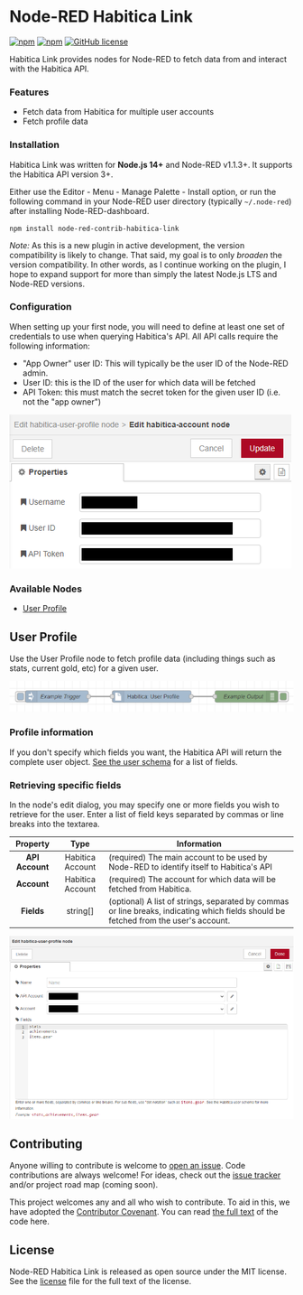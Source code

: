 # Node-RED Habitica Link

[![npm](https://img.shields.io/npm/dt/node-red-contrib-habitica-link.svg?style=flat-square)](https://www.npmjs.com/package/node-red-contrib-habitica-link)
[![npm](https://img.shields.io/npm/v/node-red-contrib-habitica-link.svg?style=flat-square)](https://github.com/chimericdream/node-red-contrib-habitica-link/)
[![GitHub license](https://img.shields.io/badge/license-MIT-blue.svg?style=flat-square)](https://github.com/chimericdream/node-red-contrib-habitica-link/blob/master/LICENSE.md)

Habitica Link provides nodes for Node-RED to fetch data from and interact with the Habitica API.

### Features
* Fetch data from Habitica for multiple user accounts
* Fetch profile data

### Installation
Habitica Link was written for **Node.js 14+** and Node-RED v1.1.3+. It supports the Habitica API version 3+.

Either use the Editor - Menu - Manage Palette - Install option, or run the following command in your Node-RED user directory (typically `~/.node-red`) after installing Node-RED-dashboard.

```
npm install node-red-contrib-habitica-link
```

_Note:_ As this is a new plugin in active development, the version compatibility is likely to change. That said, my goal is to only _broaden_ the version compatibility. In other words, as I continue working on the plugin, I hope to expand support for more than simply the latest Node.js LTS and Node-RED versions.

### Configuration

When setting up your first node, you will need to define at least one set of credentials to use when querying Habitica's API. All API calls require the following information:

* "App Owner" user ID: This will typically be the user ID of the Node-RED admin.
* User ID: this is the ID of the user for which data will be fetched
* API Token: this must match the secret token for the given user ID (i.e. not the "app owner")

![User Account Setup](https://raw.githubusercontent.com/chimericdream/node-red-contrib-habitica-link/master/docs/screenshots/example-user-account-config.png)

### Available Nodes

- [User Profile](#user-profile)

## User Profile
Use the User Profile node to fetch profile data (including things such as stats, current gold, etc) for a given user.

![User Profile Example](https://raw.githubusercontent.com/chimericdream/node-red-contrib-habitica-link/master/docs/screenshots/example-user-profile-flow.png)

### Profile information
If you don't specify which fields you want, the Habitica API will return the complete user object. [See the user schema](https://github.com/HabitRPG/habitica/blob/develop/website/server/models/user/schema.js) for a list of fields.

### Retrieving specific fields
In the node's edit dialog, you may specify one or more fields you wish to retrieve for the user. Enter a list of field keys separated by commas or line breaks into the textarea.

|  Property  | Type | Information                                                      |
|:----------:|:----:|------------------------------------------------------------------|
| **API Account** | Habitica Account | (required) The main account to be used by Node-RED to identify itself to Habitica's API |
| **Account** | Habitica Account | (required) The account for which data will be fetched from Habitica. |
| **Fields** | string[] | (optional) A list of strings, separated by commas or line breaks, indicating which fields should be fetched from the user's account. |

![User Profile Config](https://raw.githubusercontent.com/chimericdream/node-red-contrib-habitica-link/master/docs/screenshots/example-user-profile-config.png)

## Contributing

Anyone willing to contribute is welcome to [open an issue](https://github.com/chimericdream/node-red-contrib-habitica-link/issues/new). Code contributions are always welcome! For ideas, check out the [issue tracker](https://github.com/chimericdream/node-red-contrib-habitica-link/issues) and/or project road map (coming soon).

This project welcomes any and all who wish to contribute. To aid in this, we have adopted the [Contributor Covenant](https://www.contributor-covenant.org/). You can read [the full text](https://github.com/chimericdream/node-red-contrib-habitica-link/blob/master/CONDUCT.md) of the code here.

## License

Node-RED Habitica Link is released as open source under the MIT license. See the [license](https://github.com/chimericdream/node-red-contrib-habitica-link/blob/master/LICENSE.md) file for the full text of the license.
